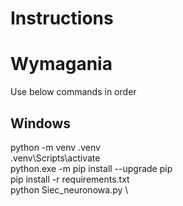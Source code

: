 # Instructions

# Wymagania

Use below commands in order

## Windows

python -m venv .venv \
.venv\Scripts\activate \
python.exe -m pip install --upgrade pip \
pip install -r requirements.txt \
python Siec_neuronowa.py \
 
